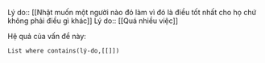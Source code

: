 Lý do:: [[Nhật muốn một người nào đó làm vì đó là điều tốt nhất cho họ chứ không phải điều gì khác]]
Lý do:: [[Quá nhiều việc]]

Hệ quả của vấn đề này:
```dataview
List where contains(lý-do,[[]])
```
 